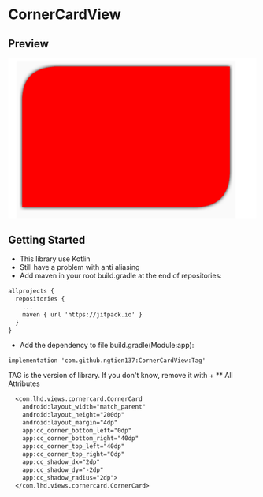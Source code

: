 # CornerCardView

## Preview 
![alt text](https://github.com/ngtien137/CornerCardView/blob/master/images/preview.png) 
## Getting Started 
* This library use Kotlin 
* Still have a problem with anti aliasing
* Add maven in your root build.gradle at the end of repositories:

``` 
allprojects { 
  repositories { 
    ... 
    maven { url 'https://jitpack.io' }
  } 
} 
``` 

* Add the dependency to file build.gradle(Module:app): 

``` 
implementation 'com.github.ngtien137:CornerCardView:Tag' 

``` 

TAG is the version of library. If you don't know, remove it with + 
** All Attributes 
``` 
  <com.lhd.views.cornercard.CornerCard
    android:layout_width="match_parent"
    android:layout_height="200dp"
    android:layout_margin="4dp"
    app:cc_corner_bottom_left="0dp"
    app:cc_corner_bottom_right="40dp"
    app:cc_corner_top_left="40dp"
    app:cc_corner_top_right="0dp"
    app:cc_shadow_dx="2dp"
    app:cc_shadow_dy="-2dp"
    app:cc_shadow_radius="2dp">
  </com.lhd.views.cornercard.CornerCard>
``` 
